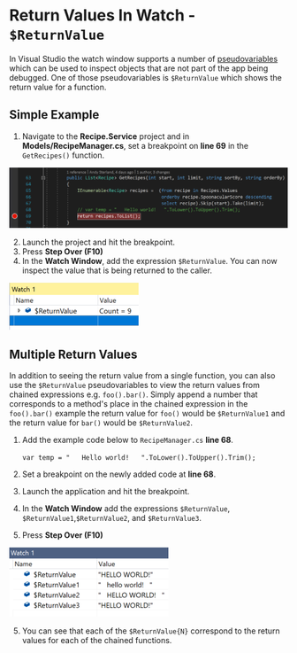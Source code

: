 # Return Values In Watch - `$ReturnValue`
In Visual Studio the watch window supports a number of [pseudovariables](https://docs.microsoft.com/en-us/visualstudio/debugger/pseudovariables) which can be used to inspect objects that are not part of the app being debugged. One of those pseudovariables is `$ReturnValue` which shows the return value for a function.


## Simple Example
1. Navigate to the **Recipe.Service** project and in **Models/RecipeManager.cs**, set a breakpoint on **line 69** in the `GetRecipes()` function. 

![Breakpoint set on RecipeManager.cs line 69](ResultsView-SetBreakpoint2.png)

2. Launch the project and hit the breakpoint.
3. Press **Step Over (F10)**
4. In the **Watch Window**, add the expression `$ReturnValue`. You can now inspect the value that is being returned to the caller.

![Watch window with the expression $ReturnValue being inspected](ReturnValues-Watch.png)


## Multiple Return Values
In addition to seeing the return value from a single function, you can also use the `$ReturnValue` pseudovariables to view the return values from chained expressions e.g. `foo().bar()`. Simply append a number that corresponds to a method's place in the chained expression in the `foo().bar()` example the return value for `foo()` would be `$ReturnValue1` and the return value for `bar()` would be `$ReturnValue2`.

1. Add the example code below to `RecipeManager.cs` **line 68**.

    `var temp = "   Hello world!   ".ToLower().ToUpper().Trim();`

2. Set a breakpoint on the newly added code at **line 68**.
3. Launch the application and hit the breakpoint.
4. In the **Watch Window** add the expressions `$ReturnValue`, `$ReturnValue1`,`$ReturnValue2`, and `$ReturnValue3`. 
5. Press **Step Over (F10)**

![Watch with multiple $ReturnValue](ReturnValues-WatchMultipleReturns.png)

5. You can see that each of the `$ReturnValue{N}` correspond to the return values for each of the chained functions. 
